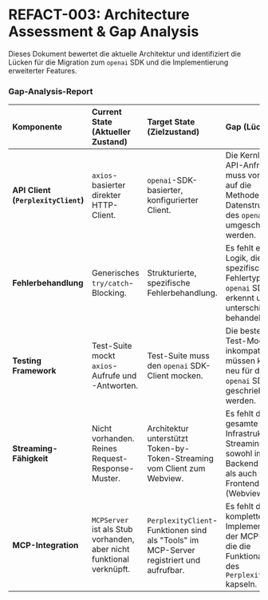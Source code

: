 # REFACT-003: Architecture Assessment & Gap Analysis

Dieses Dokument bewertet die aktuelle Architektur und identifiziert die Lücken für die Migration zum `openai` SDK und die Implementierung erweiterter Features.

### Gap-Analysis-Report

| Komponente | Current State (Aktueller Zustand) | Target State (Zielzustand) | Gap (Lücke) | Effort (Aufwand) | Risk (Risiko) |
| :--- | :--- | :--- | :--- | :--- | :--- |
| **API Client (`PerplexityClient`)** | `axios`-basierter direkter HTTP-Client. | `openai`-SDK-basierter, konfigurierter Client. | Die Kernlogik für API-Anfragen muss von `axios` auf die Methoden und Datenstrukturen des `openai` SDKs umgeschrieben werden. | **Mittel** (ca. 1.5h) | **Gering**. Die Schnittstelle der Klasse bleibt unverändert. |
| **Fehlerbehandlung** | Generisches `try/catch`-Blocking. | Strukturierte, spezifische Fehlerbehandlung. | Es fehlt eine Logik, die die spezifischen Fehlertypen des `openai` SDKs erkennt und unterschiedlich behandelt. | **Gering** (ca. 0.5h) | **Gering**. Verbessert die Stabilität. |
| **Testing Framework** | Test-Suite mockt `axios`-Aufrufe und -Antworten. | Test-Suite muss den `openai` SDK-Client mocken. | Die bestehenden Test-Mocks sind inkompatibel und müssen komplett neu für das `openai` SDK geschrieben werden. | **Mittel** (ca. 1.0h) | **Gering**. Notwendige Anpassung, um Qualität zu sichern. |
| **Streaming-Fähigkeit** | Nicht vorhanden. Reines Request-Response-Muster. | Architektur unterstützt Token-by-Token-Streaming vom Client zum Webview. | Es fehlt die gesamte Infrastruktur für Streaming, sowohl im Backend (Client) als auch im Frontend (Webview). | **Hoch** (ca. 3-4h) | **Mittel**. Signifikante Funktionserweiterung, die die UI-Logik stark beeinflusst. |
| **MCP-Integration** | `MCPServer` ist als Stub vorhanden, aber nicht funktional verknüpft. | `PerplexityClient`-Funktionen sind als "Tools" im MCP-Server registriert und aufrufbar. | Es fehlt die komplette Implementierung der MCP-Tools, die die Funktionalität des `PerplexityClient` kapseln. | **Hoch** (ca. 4-5h) | **Mittel**. Erfordert detaillierte Implementierung gemäß MCP-Spezifikation. |
